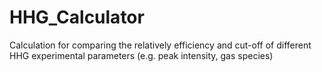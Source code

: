 # HHG_Calculator
Calculation for comparing the relatively efficiency and cut-off of different HHG experimental parameters (e.g. peak intensity, gas species)
